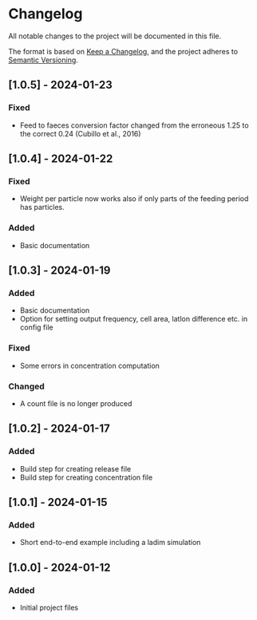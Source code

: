 # Changelog

All notable changes to the project will be documented in this file.

The format is based on [Keep a Changelog](https://keepachangelog.com/en/1.0.0/),
and the project adheres to [Semantic Versioning](https://semver.org/spec/v2.0.0.html).

## [1.0.5] - 2024-01-23
### Fixed
- Feed to faeces conversion factor changed from the erroneous 1.25 to the 
  correct 0.24 (Cubillo et al., 2016)

## [1.0.4] - 2024-01-22
### Fixed
- Weight per particle now works also if only parts of the feeding period has
  particles.
### Added
- Basic documentation

## [1.0.3] - 2024-01-19
### Added
- Basic documentation
- Option for setting output frequency, cell area, latlon difference etc.
  in config file
### Fixed
- Some errors in concentration computation
### Changed
- A count file is no longer produced

## [1.0.2] - 2024-01-17
### Added
- Build step for creating release file
- Build step for creating concentration file

## [1.0.1] - 2024-01-15
### Added
- Short end-to-end example including a ladim simulation

## [1.0.0] - 2024-01-12
### Added
- Initial project files
